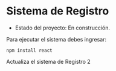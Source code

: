 <h1>Sistema de Registro </h1>

- Estado del proyecto: En construcción.

Para ejecutar el sistema debes ingresar:

```npm install react```

Actualiza el sistema de Registro 2
